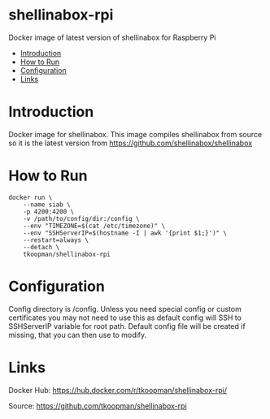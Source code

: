 # shellinabox-rpi
Docker image of latest version of shellinabox for Raspberry Pi

- [Introduction](#introduction)
- [How to Run](#howtorun)
- [Configuration](#config)
- [Links](#links)

# Introduction
Docker image for shellinabox. This image compiles shellinabox from source so it is the latest version from https://github.com/shellinabox/shellinabox

# How to Run
```shell
docker run \
    --name siab \
    -p 4200:4200 \
    -v /path/to/config/dir:/config \
    --env "TIMEZONE=$(cat /etc/timezone)" \
    --env "SSHServerIP=$(hostname -I | awk '{print $1;}')" \
    --restart=always \
    --detach \
    tkoopman/shellinabox-rpi
```

# Configuration
Config directory is /config. Unless you need special config or custom certificates you may not need to use this as default config will SSH to SSHServerIP variable for root path.
Default config file will be created if missing, that you can then use to modify.

# Links
Docker Hub: https://hub.docker.com/r/tkoopman/shellinabox-rpi/

Source: https://github.com/tkoopman/shellinabox-rpi
